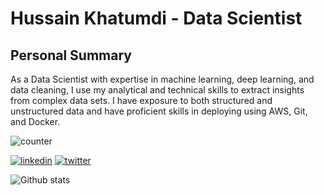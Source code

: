 # Hussain Khatumdi - Data Scientist

## Personal Summary

As a Data Scientist with expertise in machine learning, deep learning, and data cleaning, I use my analytical and technical skills to extract insights from complex data sets. I have exposure to both structured and unstructured data and have proficient skills in deploying using AWS, Git, and Docker.

![counter](https://enzm93osn2dh0v1.m.pipedream.net)

[![linkedin](https://img.shields.io/badge/linkedin-0A66C2?style=for-the-badge&logo=linkedin&logoColor=white)](https://linkedin.com/in/hussainkhatumdi)
[![twitter](https://img.shields.io/badge/twitter-1DA1F2?style=for-the-badge&logo=twitter&logoColor=white)](https://twitter.com/lunatic_sain)

![Github stats](https://github-readme-stats.vercel.app/api?username=lunaSnowflake)
